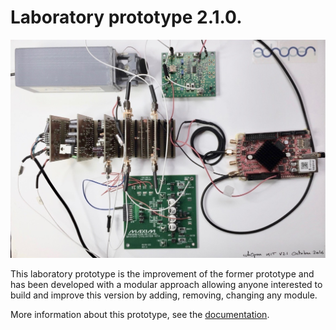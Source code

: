 # Laboratory prototype 2.1.0.
![](images/Kit_echOpen_Image.jpg)

This laboratory prototype is the improvement of the former prototype and has been developed with a modular approach allowing anyone interested to build and improve this version by adding, removing, changing any module. 

More information about this prototype, see the [documentation](http://echopen.org/doc-website/CAT-configuration/CFG-sweeping_probe/content). 
